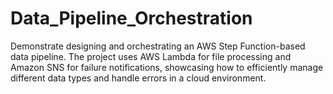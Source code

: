 # Data_Pipeline_Orchestration
Demonstrate designing and orchestrating an AWS Step Function-based data pipeline. The project uses AWS Lambda for file processing and Amazon SNS for failure notifications, showcasing how to efficiently manage different data types and handle errors in a cloud environment.
